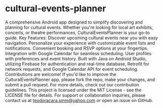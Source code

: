 # cultural-events-planner
A comprehensive Android app designed to simplify discovering and planning for cultural events. Whether you're looking for local art exhibits, concerts, or theatre performances, CulturalEventsPlanner is your go-to guide.
Key Features:
Discover upcoming cultural events near you with easy navigation.
Personalize your experience with customizable event lists and notifications.
Convenient booking and RSVP options at your fingertips.
Integration with Google Calendar for seamless scheduling.
User profiles with preferences and event history.
Built with Java on Android Studio, utilizing Firebase for authentication and real-time database, Retrofit for network requests, and Google Calendar API for event scheduling.
Contributions are welcome! If you'd like to improve the CulturalEventsPlanner app, please fork the repo, make your changes, and submit a pull request. For more details, check out our contribution guidelines.
This project is licensed under the MIT License - see the LICENSE file for details.
For support or collaboration inquiries, please contact us at teodoracara.smm@yahoo.com or open an issue on GitHub.
